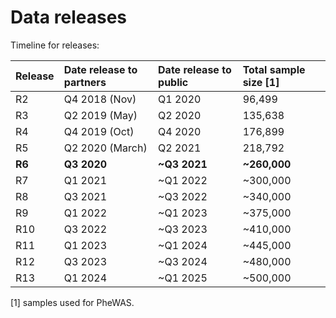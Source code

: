 # Data releases

Timeline for releases:

| Release | Date release to partners | Date release to public | Total sample size \[1\] |
| :--- | :--- | :--- | :--- |
| R2 | Q4 2018 \(Nov\) | Q1 2020 | ​96,499​​ |
| R3 | Q2 2019 \(May\) | Q2 2020 | 135,638 |
| R4 | Q4 2019 \(Oct\) | Q4 2020 | 176,899 |
| R5 | Q2 2020 \(March\) | Q2 2021 | 218,792 |
| **R6** | **Q3 2020** | **~Q3 2021** | **~260,000** |
| R7 | Q1 2021 | ~Q1 2022 | ~300,000 |
| R8 | Q3 2021 | ~Q3 2022 | ~340,000 |
| R9 | Q1 2022 | ~Q1 2023 | ~375,000 |
| R10 | Q3 2022 | ~Q3 2023 | ~410,000 |
| R11 | Q1 2023 | ~Q1 2024 | ~445,000 |
| R12 | Q3 2023 | ~Q3 2024 | ~480,000 |
| R13 | Q1 2024 | ~Q1 2025 | ~500,000 |

\[1\] samples used for PheWAS.

